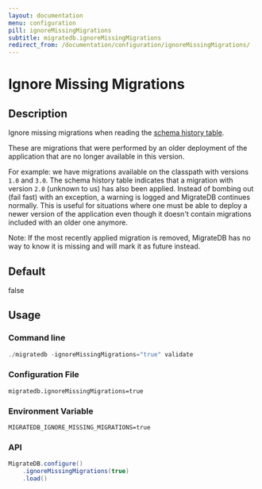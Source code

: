 ```yaml
---
layout: documentation
menu: configuration
pill: ignoreMissingMigrations
subtitle: migratedb.ignoreMissingMigrations
redirect_from: /documentation/configuration/ignoreMissingMigrations/
---
```


# Ignore Missing Migrations

## Description

Ignore missing migrations when reading
the [schema history table](/migratedb/documentation/concepts/migrations#schema-history-table).

These are migrations that were performed by an older deployment of the application that are no longer available in this
version.

For example: we have migrations available on the classpath with versions `1.0` and `3.0`. The schema history table
indicates that a migration with version `2.0` (unknown to us) has also been applied. Instead of bombing out (fail fast)
with an exception, a warning is logged and MigrateDB continues normally. This is useful for situations where one must be
able to deploy a newer version of the application even though it doesn't contain migrations included with an older one
anymore.

Note: If the most recently applied migration is removed, MigrateDB has no way to know it is missing and will mark it as
future instead.

## Default

false

## Usage

### Command line

```powershell
./migratedb -ignoreMissingMigrations="true" validate
```

### Configuration File

```properties
migratedb.ignoreMissingMigrations=true
```

### Environment Variable

```properties
MIGRATEDB_IGNORE_MISSING_MIGRATIONS=true
```

### API

```java
MigrateDB.configure()
    .ignoreMissingMigrations(true)
    .load()
```
